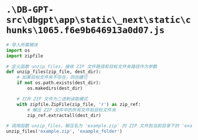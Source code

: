 # `.\DB-GPT-src\dbgpt\app\static\_next\static\chunks\1065.f6e9b646913a0d07.js`

```py
# 导入所需模块
import os
import zipfile

# 定义函数 unzip_files，接收 ZIP 文件路径和目标文件夹路径作为参数
def unzip_files(zip_file, dest_dir):
    # 如果目标文件夹不存在，则创建它
    if not os.path.exists(dest_dir):
        os.makedirs(dest_dir)

    # 打开 ZIP 文件为二进制读取模式
    with zipfile.ZipFile(zip_file, 'r') as zip_ref:
        # 解压 ZIP 文件中的所有文件到目标文件夹
        zip_ref.extractall(dest_dir)

# 调用函数 unzip_files，解压名为 'example.zip' 的 ZIP 文件到当前目录下的 'example_folder' 文件夹
unzip_files('example.zip', 'example_folder')
```
